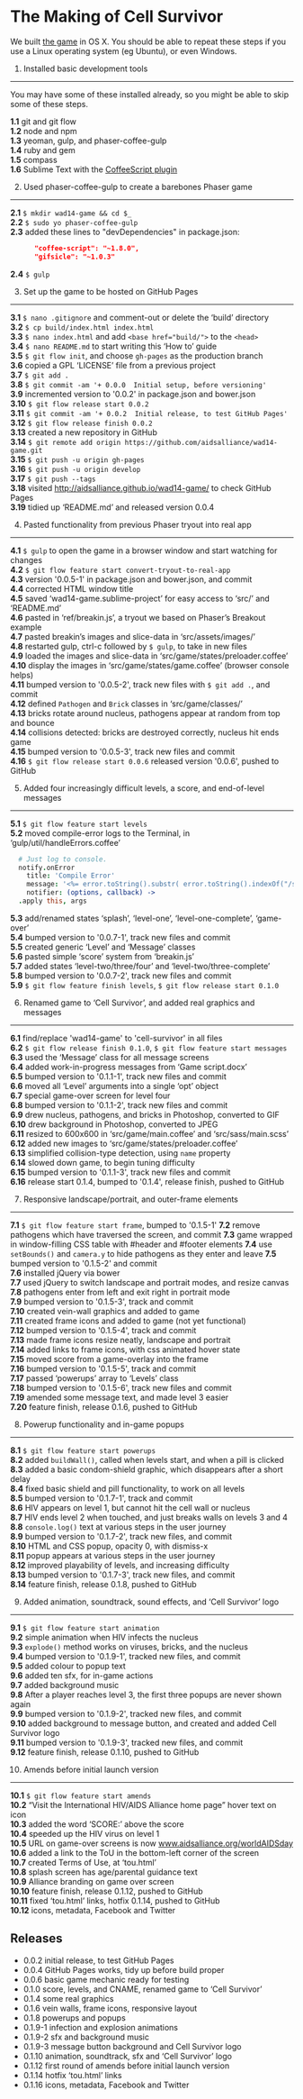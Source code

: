 The Making of Cell Survivor
===========================

We built [the game](http://aidsalliance.github.io/cell-survivor "Play the game here") in OS X. You should be able to repeat these steps if you use a Linux operating system (eg Ubuntu), or even Windows.


1. Installed basic development tools
------------------------------------
You may have some of these installed already, so you might be able to skip some of these steps.

__1.1__   git and git flow  
__1.2__   node and npm  
__1.3__   yeoman, gulp, and phaser-coffee-gulp  
__1.4__   ruby and gem  
__1.5__   compass  
__1.6__   Sublime Text with the [CoffeeScript plugin](https://github.com/Xavura/CoffeeScript-Sublime-Plugin "Install the Sublime Coffeescript plugin")  


2. Used phaser-coffee-gulp to create a barebones Phaser game
------------------------------------------------------------

__2.1__   `$ mkdir wad14-game && cd $_`  
__2.2__   `$ sudo yo phaser-coffee-gulp`  
__2.3__   added these lines to "devDependencies" in package.json:  
```json
      "coffee-script": "~1.8.0",
      "gifsicle": "~1.0.3"
```
__2.4__   `$ gulp`  


3. Set up the game to be hosted on GitHub Pages
-----------------------------------------------

__3.1__   `$ nano .gitignore` and comment-out or delete the ‘build’ directory  
__3.2__   `$ cp build/index.html index.html`  
__3.3__   `$ nano index.html` and add `<base href="build/">` to the `<head>`  
__3.4__   `$ nano README.md` to start writing this ‘How to’ guide  
__3.5__   `$ git flow init`, and choose `gh-pages` as the production branch  
__3.6__   copied a GPL ‘LICENSE’ file from a previous project  
__3.7__   `$ git add .`  
__3.8__   `$ git commit -am '+ 0.0.0  Initial setup, before versioning'`  
__3.9__   incremented version to '0.0.2' in package.json and bower.json  
__3.10__  `$ git flow release start 0.0.2`  
__3.11__  `$ git commit -am '+ 0.0.2  Initial release, to test GitHub Pages'`  
__3.12__  `$ git flow release finish 0.0.2`  
__3.13__  created a new repository in GitHub  
__3.14__  `$ git remote add origin https://github.com/aidsalliance/wad14-game.git`  
__3.15__  `$ git push -u origin gh-pages`  
__3.16__  `$ git push -u origin develop`  
__3.17__  `$ git push --tags`  
__3.18__  visited http://aidsalliance.github.io/wad14-game/ to check GitHub Pages  
__3.19__  tidied up ‘README.md’ and released version 0.0.4  


4. Pasted functionality from previous Phaser tryout into real app
-----------------------------------------------------------------

__4.1__   `$ gulp` to open the game in a browser window and start watching for changes  
__4.2__   `$ git flow feature start convert-tryout-to-real-app`  
__4.3__   version '0.0.5-1' in package.json and bower.json, and commit  
__4.4__   corrected HTML window title  
__4.5__   saved ‘wad14-game.sublime-project’ for easy access to ‘src/’ and ‘README.md’  
__4.6__   pasted in ‘ref/breakin.js’, a tryout we based on Phaser’s Breakout example  
__4.7__   pasted breakin’s images and slice-data in ‘src/assets/images/’  
__4.8__   restarted gulp, ctrl-c followed by `$ gulp`, to take in new files  
__4.9__   loaded the images and slice-data in ‘src/game/states/preloader.coffee’  
__4.10__  display the images in ‘src/game/states/game.coffee’ (browser console helps)  
__4.11__  bumped version to '0.0.5-2', track new files with `$ git add .`, and commit  
__4.12__  defined `Pathogen` and `Brick` classes in ‘src/game/classes/’  
__4.13__  bricks rotate around nucleus, pathogens appear at random from top and bounce  
__4.14__  collisions detected: bricks are destroyed correctly, nucleus hit ends game  
__4.15__  bumped version to '0.0.5-3', track new files and commit  
__4.16__  `$ git flow release start 0.0.6` released version '0.0.6', pushed to GitHub


5. Added four increasingly difficult levels, a score, and end-of-level messages
-------------------------------------------------------------------------------

__5.1__   `$ git flow feature start levels`  
__5.2__   moved compile-error logs to the Terminal, in ‘gulp/util/handleErrors.coffee’  
```coffee
  # Just log to console.
  notify.onError
    title: 'Compile Error'
    message: '<%= error.toString().substr( error.toString().indexOf("/src/") ) %>'
    notifier: (options, callback) ->
  .apply this, args
```
__5.3__   add/renamed states ‘splash’, ‘level-one’, ‘level-one-complete’, ‘game-over’  
__5.4__   bumped version to '0.0.7-1', track new files and commit  
__5.5__   created generic ‘Level’ and ‘Message’ classes  
__5.6__   pasted simple ‘score’ system from ‘breakin.js’  
__5.7__   added states ‘level-two/three/four’ and ‘level-two/three-complete’  
__5.8__   bumped version to '0.0.7-2', track new files and commit  
__5.9__   `$ git flow feature finish levels`, `$ git flow release start 0.1.0`  


6. Renamed game to ‘Cell Survivor’, and added real graphics and messages
------------------------------------------------------------------------

__6.1__   find/replace 'wad14-game' to 'cell-survivor' in all files  
__6.2__   `$ git flow release finish 0.1.0`, `$ git flow feature start messages`  
__6.3__   used the ‘Message’ class for all message screens  
__6.4__   added work-in-progress messages from ‘Game script.docx’  
__6.5__   bumped version to '0.1.1-1', track new files and commit  
__6.6__   moved all ‘Level’ arguments into a single ‘opt’ object  
__6.7__   special game-over screen for level four  
__6.8__   bumped version to '0.1.1-2', track new files and commit  
__6.9__   drew nucleus, pathogens, and bricks in Photoshop, converted to GIF  
__6.10__  drew background in Photoshop, converted to JPEG  
__6.11__  resized to 600x600 in ‘src/game/main.coffee’ and ‘src/sass/main.scss’  
__6.12__  added new images to ‘src/game/states/preloader.coffee’  
__6.13__  simplified collision-type detection, using `name` property  
__6.14__  slowed down game, to begin tuning difficulty  
__6.15__  bumped version to '0.1.1-3', track new files and commit  
__6.16__  release start 0.1.4, bumped to '0.1.4', release finish, pushed to GitHub


7. Responsive landscape/portrait, and outer-frame elements
----------------------------------------------------------

__7.1__   `$ git flow feature start frame`, bumped to '0.1.5-1'
__7.2__   remove pathogens which have traversed the screen, and commit
__7.3__   game wrapped in window-filling CSS table with #header and #footer elements
__7.4__   use `setBounds()` and `camera.y` to hide pathogens as they enter and leave
__7.5__   bumped version to '0.1.5-2' and commit  
__7.6__   installed jQuery via bower  
__7.7__   used jQuery to switch landscape and portrait modes, and resize canvas  
__7.8__   pathogens enter from left and exit right in portrait mode  
__7.9__   bumped version to '0.1.5-3', track and commit  
__7.10__  created vein-wall graphics and added to game  
__7.11__  created frame icons and added to game (not yet functional)  
__7.12__  bumped version to '0.1.5-4', track and commit  
__7.13__  made frame icons resize neatly, landscape and portrait  
__7.14__  added links to frame icons, with css animated hover state  
__7.15__  moved score from a game-overlay into the frame  
__7.16__  bumped version to '0.1.5-5', track and commit  
__7.17__  passed ‘powerups’ array to ‘Levels’ class  
__7.18__  bumped version to '0.1.5-6', track new files and commit  
__7.19__  amended some message text, and made level 3 easier  
__7.20__  feature finish, release 0.1.6, pushed to GitHub  


8. Powerup functionality and in-game popups
-------------------------------------------

__8.1__   `$ git flow feature start powerups`  
__8.2__   added `buildWall()`, called when levels start, and when a pill is clicked  
__8.3__   added a basic condom-shield graphic, which disappears after a short delay  
__8.4__   fixed basic shield and pill functionality, to work on all levels  
__8.5__   bumped version to '0.1.7-1', track and commit  
__8.6__   HIV appears on level 1, but cannot hit the cell wall or nucleus  
__8.7__   HIV ends level 2 when touched, and just breaks walls on levels 3 and 4  
__8.8__   `console.log()` text at various steps in the user journey  
__8.9__   bumped version to '0.1.7-2', track new files, and commit  
__8.10__  HTML and CSS popup, opacity 0, with dismiss-x  
__8.11__  popup appears at various steps in the user journey  
__8.12__  improved playability of levels, and increasing difficulty  
__8.13__  bumped version to '0.1.7-3', track new files, and commit  
__8.14__  feature finish, release 0.1.8, pushed to GitHub  


9. Added animation, soundtrack, sound effects, and ‘Cell Survivor’ logo
-----------------------------------------------------------------------

__9.1__   `$ git flow feature start animation`  
__9.2__   simple animation when HIV infects the nucleus  
__9.3__   `explode()` method works on viruses, bricks, and the nucleus  
__9.4__   bumped version to '0.1.9-1', tracked new files, and commit  
__9.5__   added colour to popup text  
__9.6__   added ten sfx, for in-game actions  
__9.7__   added background music  
__9.8__   After a player reaches level 3, the first three popups are never shown again  
__9.9__   bumped version to '0.1.9-2', tracked new files, and commit  
__9.10__  added background to message button, and created and added Cell Survivor logo  
__9.11__  bumped version to '0.1.9-3', tracked new files, and commit  
__9.12__  feature finish, release 0.1.10, pushed to GitHub  


10. Amends before initial launch version
----------------------------------------

__10.1__  `$ git flow feature start amends`  
__10.2__  “Visit the International HIV/AIDS Alliance home page” hover text on icon  
__10.3__  added the word ‘SCORE:’ above the score  
__10.4__  speeded up the HIV virus on level 1  
__10.5__  URL on game-over screens is now www.aidsalliance.org/worldAIDSday  
__10.6__  added a link to the ToU in the bottom-left corner of the screen  
__10.7__  created Terms of Use, at ‘tou.html’  
__10.8__  splash screen has age/parental guidance text  
__10.9__  Alliance branding on game over screen  
__10.10__ feature finish, release 0.1.12, pushed to GitHub  
__10.11__ fixed ‘tou.html’ links, hotfix 0.1.14, pushed to GitHub  
__10.12__ icons, metadata, Facebook and Twitter  



Releases
--------

+ 0.0.2    initial release, to test GitHub Pages
+ 0.0.4    GitHub Pages works, tidy up before build proper
+ 0.0.6    basic game mechanic ready for testing
+ 0.1.0    score, levels, and CNAME, renamed game to ‘Cell Survivor’
+ 0.1.4    some real graphics
+ 0.1.6    vein walls, frame icons, responsive layout
+ 0.1.8    powerups and popups
+ 0.1.9-1  infection and explosion animations
+ 0.1.9-2  sfx and background music
+ 0.1.9-3  message button background and Cell Survivor logo
+ 0.1.10   animation, soundtrack, sfx and ‘Cell Survivor’ logo
+ 0.1.12   first round of amends before initial launch version
+ 0.1.14   hotfix ‘tou.html’ links
+ 0.1.16   icons, metadata, Facebook and Twitter




